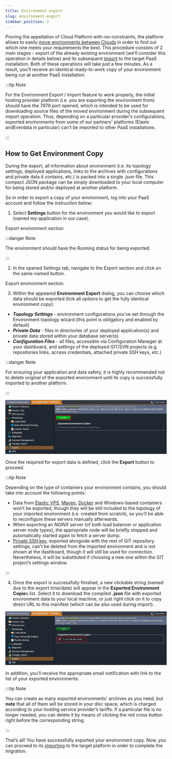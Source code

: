 ```yaml
---
title: Environment export
slug: environment-export
sidebar_position: 2
---
```


Proving the appellation of Cloud Platform with-no-constraints, the platform allows to easily [move environments between Clouds](/docs/EnvironmentManagement/Environment%20Export%20and%20Import/App%20Migration%20between%20Clouds) in order to find out which one meets your requirements the best. This procedure consists of 2 main stages - export of the already existing environment (we’ll consider this operation in details below) and its subsequent [import](/docs/environment-management/environment-export-and-import/environment-import) to the target PaaS installation. Both of these operations will take just a few minutes. As a result, you’ll receive an identical ready-to-work copy of your environment being run at another PaaS installation.

:::tip Note

For the Environment Export / Import feature to work properly, the initial hosting provider platform (i.e. you are exporting the environment from) should have the 7979 port opened, which is intended to be used for downloading source files of the moved environment during the subsequent import operation. Thus, depending on a particular provider’s configurations, exported environments from some of our partners' platforms (Elastx andEverdata in particular) can’t be imported to other PaaS installations.

:::

## How to Get Environment Copy

During the export, all information about environment (i.e. its topology settings, deployed applications, links to the archives with configurations and private data it contains, etc.) is packed into a single .json file. This compact JSON package can be simply downloaded to your local computer for being stored and/or deployed at another platform.

So in order to export a copy of your environment, log into your PaaS account and follow the instruction below:

1. Select **Settings** button for the environment you would like to export (named my-application in our case).

Export environment section

:::danger Note

The environment should have the Running status for being exported.

:::

2. In the opened Settings tab, navigate to the Export section and click on the same-named button.

Export environment section

3. Within the appeared **Environment Export** dialog, you can choose which data should be exported (tick all options to get the fully identical environment copy):

- **_Topology Settings_** - environment configurations you’ve set through the Environment topology wizard (this point is obligatory and enabled by default)
- **_Private Data_** - files in directories of your deployed application(s) and private data stored within your database server(s)
- **_Configuration Files_** - all files, accessible via Configuration Manager at your dashboard, and settings of the deployed GIT/SVN projects (e.g. repositories links, access credentials, attached private SSH keys, etc.)

:::danger Note

For ensuring your application and data safety, it is highly recommended not to delete original of the exported environment until its copy is successfully imported to another platform.

:::

![Locale Dropdown](./img/EnvironmentExport/2.png)

Once the required for export data is defined, click the **Export** button to proceed.

:::tip Note

Depending on the type of containers your environment contains, you should take into account the following points:

- Data from [Elastic VPS](/docs/Elastic%20VPS/Elastic%20VPS%20Overview/General%20Information), [Maven](/docs/java/build-node/java-vcs-deployment-with-maven), [Docker](/docs/Container/Container%20Types) and Windows-based containers won’t be exported, though they will be still included to the topology of your imported environment (i.e. created from scratch), so you’ll be able to reconfigure these servers manually afterwards.
- When exporting an _NGINX_ server (of both load balancer or application server node types), the appropriate node will be briefly stopped and automatically started again to fetch a server dump.
- [Private SSH key](/docs/deployment/ssh-access-to-git-repository), exported alongside with the rest of GIT repository settings, can’t be deleted from the imported environment and is not shown at the dashboard, though it will still be used for connection. Nevertheless, it will be substituted if choosing a new one within the GIT project’s settings window.

:::

4. Once the export is successfully finished, a new clickable string (named due to the export time/date) will appear in the **Exported Environment Copie**s list. Select it to download the compiled **.json** file with exported environment data to your local machine, or just right click on it to copy direct URL to this manifest (which can be also used during import).

![Locale Dropdown](./img/EnvironmentExport/4.png)

In addition, you’ll receive the appropriate email notification with link to the list of your exported environments.

:::tip Note

You can create as many exported environments' archives as you need, but **note** that all of them will be stored in your disc space, which is charged according to your hosting service provider’s tariffs. If a particular file is no longer needed, you can delete it by means of clicking the red cross button right before the corresponding string.

:::

That’s all! You have successfully exported your environment copy. Now, you can proceed to its [importing](/docs/environment-management/environment-export-and-import/environment-import) to the target platform in order to complete the migration.
